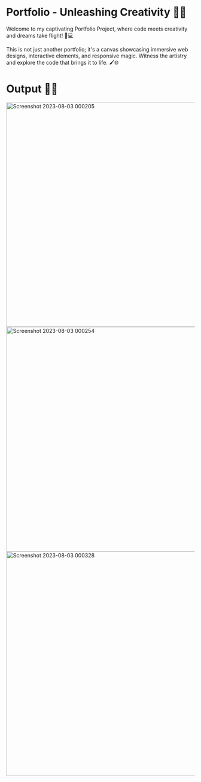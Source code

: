 # Portfolio - Unleashing Creativity 🎨🚀

Welcome to my captivating Portfolio Project, where code meets creativity and dreams take flight! 🎨💻

This is not just another portfolio; it's a canvas showcasing immersive web designs, interactive elements, and responsive magic. Witness the artistry and explore the code that brings it to life. 🖌️🌐

# Output 👩‍💻

<img width="600" alt="Screenshot 2023-08-03 000205" src="https://github.com/snow369/Portfolio/assets/115411589/1cdea520-ac84-4b14-bd21-98e1d27d56ae">

<img width="600" alt="Screenshot 2023-08-03 000254" src="https://github.com/snow369/Portfolio/assets/115411589/f04588d8-3bce-46c4-8e08-8f0b293cf55d">


<img width="600" alt="Screenshot 2023-08-03 000328" src="https://github.com/snow369/Portfolio/assets/115411589/62c9e340-659a-4f13-90d2-29f634451203">
